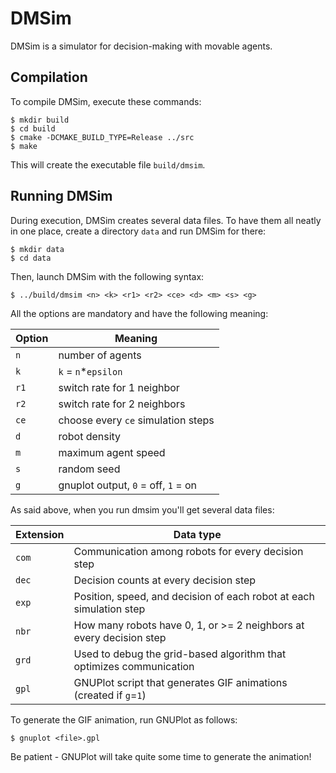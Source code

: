 # DMSim #

DMSim is a simulator for decision-making with movable agents.

## Compilation ##

To compile DMSim, execute these commands:

    $ mkdir build
    $ cd build
    $ cmake -DCMAKE_BUILD_TYPE=Release ../src
    $ make
    
This will create the executable file `build/dmsim`.

## Running DMSim ##

During execution, DMSim creates several data files. To have them all
neatly in one place, create a directory `data` and run DMSim for
there:

    $ mkdir data
    $ cd data

Then, launch DMSim with the following syntax:

    $ ../build/dmsim <n> <k> <r1> <r2> <ce> <d> <m> <s> <g>

All the options are mandatory and have the following meaning:

| Option | Meaning                             |
|--------|-------------------------------------|
| `n`    | number of agents                    |
| `k`    | `k` = `n`*`epsilon`                 |
| `r1`   | switch rate for 1 neighbor          |
| `r2`   | switch rate for 2 neighbors         |
| `ce`   | choose every `ce` simulation steps  |
| `d`    | robot density                       |
| `m`    | maximum agent speed                 |
| `s`    | random seed                         |
| `g`    | gnuplot output, `0` = off, `1` = on |

As said above, when you run dmsim you'll get several data files:

| Extension | Data type                                                           |
|-----------|---------------------------------------------------------------------|
| `com`     | Communication among robots for every decision step                  |
| `dec`     | Decision counts at every decision step                              |
| `exp`     | Position, speed, and decision of each robot at each simulation step |
| `nbr`     | How many robots have 0, 1, or >= 2 neighbors at every decision step |
| `grd`     | Used to debug the grid-based algorithm that optimizes communication |
| `gpl`     | GNUPlot script that generates GIF animations (created if `g`=`1`)   |

To generate the GIF animation, run GNUPlot as follows:

    $ gnuplot <file>.gpl

Be patient - GNUPlot will take quite some time to generate the animation!
